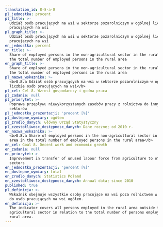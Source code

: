```yaml
---
translation_id: 8-8-a-0
pl_jednostka: procent
pl_title: >-
  Udział osób pracujących na wsi w sektorze pozarolniczym w ogólnej liczbie osób
  pracujących na wsi
pl_graph_title: >-
  Udział osób pracujących na wsi w sektorze pozarolniczym w ogólnej liczbie osób
  pracujących na wsi
en_jednostka: percent
en_title: >-
  Share of employed persons in the non-agricultural sector in the rural area in
  the total number of employed persons in the rural area
en_graph_title: >-
  Share of employed persons in the non-agricultural sector in the rural area in
  the total number of employed persons in the rural area
pl_nazwa_wskaznika: >-
  <b>8.8.a Udział osób pracujących na wsi w sektorze pozarolniczym w ogólnej
  liczbie osób pracujących na wsi</b>
pl_cel: Cel 8. Wzrost gospodarczy i godna praca
pl_zadanie: null
pl_priorytet: >-
  Poprawa przepływu niewykorzystanych zasobów pracy z rolnictwa do innych
  sektorów
pl_jednostka_prezentacji: 'procent [%]'
pl_dostepne_wymiary: ogółem
pl_zrodlo_danych: Główny Urząd Statystyczny
pl_czestotliwosc_dostępnosc_danych: Dane roczne; od 2010 r.
en_nazwa_wskaznika: >-
  <b>8.8.a Share of employed persons in the non-agricultural sector in the rural
  area in the total number of employed persons in the rural area</b>
en_cel: Goal 8. Decent work and economic growth
en_zadanie: null
en_priorytet: >-
  Improvement in transfer of unused labour force from agriculture to other
  sectors
en_jednostka_prezentacji: 'percent [%]'
en_dostepne_wymiary: total
en_zrodlo_danych: Statistics Poland
en_czestotliwosc_dostępnosc_danych: Annual data; since 2010
published: true
pl_definicja: >-
  Wskaźnik obejmuje wszystkie osoby pracujące na wsi poza rolnictwem w relacji
  do osób pracujących na wsi ogółem.
en_definicja: >-
  The indicator covers all persons employed in the rural area outside the
  agricultural sector in relation to the total number of persons employed in the
  rural area.
---
```

